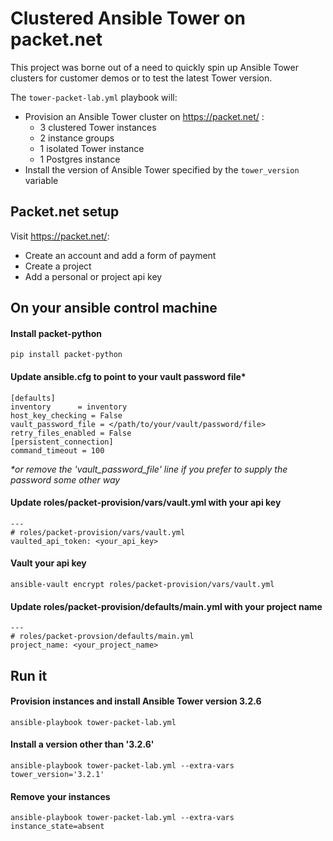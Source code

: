 # Clustered Ansible Tower on packet.net
This project was borne out of a need to quickly spin up Ansible Tower clusters for customer demos or to test the latest Tower version.

The `tower-packet-lab.yml` playbook will:
- Provision an Ansible Tower cluster on https://packet.net/ :
  - 3 clustered Tower instances
   - 2 instance groups
   - 1 isolated Tower instance
   - 1 Postgres instance
 - Install the version of Ansible Tower specified by the `tower_version` variable

## Packet.net setup
  Visit https://packet.net/:
  - Create an account and add a form of payment
  - Create a project
   - Add a personal or project api key


##  On your ansible control machine
#### Install packet-python
```pip install packet-python```

#### Update ansible.cfg to point to your vault password file*
```
[defaults]
inventory      = inventory
host_key_checking = False
vault_password_file = </path/to/your/vault/password/file>
retry_files_enabled = False
[persistent_connection]
command_timeout = 100
```
_*or remove the 'vault_password_file' line if you prefer to supply the password some other way_

#### Update roles/packet-provision/vars/vault.yml with your api key
```
---
# roles/packet-provision/vars/vault.yml
vaulted_api_token: <your_api_key>
```

#### Vault your api key
```ansible-vault encrypt roles/packet-provision/vars/vault.yml```

#### Update roles/packet-provision/defaults/main.yml with your project name
```
---
# roles/packet-provsion/defaults/main.yml
project_name: <your_project_name>
```

## Run it
#### Provision instances and install Ansible Tower version 3.2.6
```ansible-playbook tower-packet-lab.yml```


#### Install a version other than '3.2.6'
```ansible-playbook tower-packet-lab.yml --extra-vars tower_version='3.2.1'```

#### Remove your instances
```ansible-playbook tower-packet-lab.yml --extra-vars instance_state=absent```
